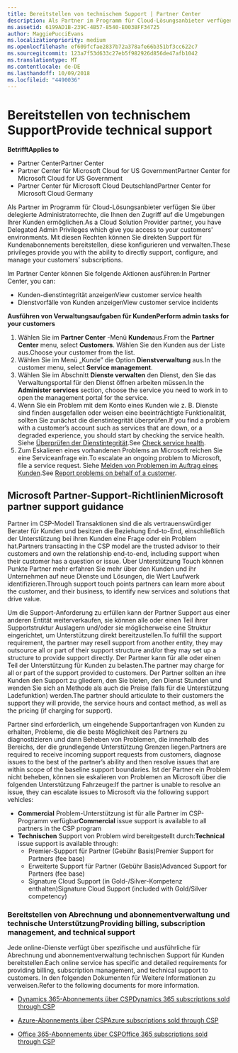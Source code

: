 ```yaml
---
title: Bereitstellen von technischem Support | Partner Center
description: Als Partner im Programm für Cloud-Lösungsanbieter verfügen Sie über delegierte Administratorrechte, die Ihnen den Zugriff auf die Umgebungen Ihrer Kunden ermöglichen.
ms.assetid: 6199AD1B-239C-4B57-8540-E0038FF34725
author: MaggiePucciEvans
ms.localizationpriority: medium
ms.openlocfilehash: ef609fcfae2837b72a378afe66b351bf3cc622c7
ms.sourcegitcommit: 123a7f53d633c27eb5f982926d856de47afb1042
ms.translationtype: MT
ms.contentlocale: de-DE
ms.lasthandoff: 10/09/2018
ms.locfileid: "4490036"
---
```

# <a name="provide-technical-support"></a><span data-ttu-id="4077d-103">Bereitstellen von technischem Support</span><span class="sxs-lookup"><span data-stu-id="4077d-103">Provide technical support</span></span>

**<span data-ttu-id="4077d-104">Betrifft</span><span class="sxs-lookup"><span data-stu-id="4077d-104">Applies to</span></span>**

-  <span data-ttu-id="4077d-105">Partner Center</span><span class="sxs-lookup"><span data-stu-id="4077d-105">Partner Center</span></span>
-  <span data-ttu-id="4077d-106">Partner Center für Microsoft Cloud for US Government</span><span class="sxs-lookup"><span data-stu-id="4077d-106">Partner Center for Microsoft Cloud for US Government</span></span>
-  <span data-ttu-id="4077d-107">Partner Center für Microsoft Cloud Deutschland</span><span class="sxs-lookup"><span data-stu-id="4077d-107">Partner Center for Microsoft Cloud Germany</span></span>

<span data-ttu-id="4077d-108">Als Partner im Programm für Cloud-Lösungsanbieter verfügen Sie über delegierte Administratorrechte, die Ihnen den Zugriff auf die Umgebungen Ihrer Kunden ermöglichen.</span><span class="sxs-lookup"><span data-stu-id="4077d-108">As a Cloud Solution Provider partner, you have Delegated Admin Privileges which give you access to your customers' environments.</span></span> <span data-ttu-id="4077d-109">Mit diesen Rechten können Sie direkten Support für Kundenabonnements bereitstellen, diese konfigurieren und verwalten.</span><span class="sxs-lookup"><span data-stu-id="4077d-109">These privileges provide you with the ability to directly support, configure, and manage your customers’ subscriptions.</span></span>

<span data-ttu-id="4077d-110">Im Partner Center können Sie folgende Aktionen ausführen:</span><span class="sxs-lookup"><span data-stu-id="4077d-110">In Partner Center, you can:</span></span>

-   <span data-ttu-id="4077d-111">Kunden-dienstintegrität anzeigen</span><span class="sxs-lookup"><span data-stu-id="4077d-111">View customer service health</span></span>
-   <span data-ttu-id="4077d-112">Dienstvorfälle von Kunden anzeigen</span><span class="sxs-lookup"><span data-stu-id="4077d-112">View customer service incidents</span></span>

**<span data-ttu-id="4077d-113">Ausführen von Verwaltungsaufgaben für Kunden</span><span class="sxs-lookup"><span data-stu-id="4077d-113">Perform admin tasks for your customers</span></span>**

1.  <span data-ttu-id="4077d-114">Wählen Sie im **Partner Center** -Menü **Kunden**aus.</span><span class="sxs-lookup"><span data-stu-id="4077d-114">From the **Partner Center** menu, select **Customers**.</span></span> <span data-ttu-id="4077d-115">Wählen Sie den Kunden aus der Liste aus.</span><span class="sxs-lookup"><span data-stu-id="4077d-115">Choose your customer from the list.</span></span>
2.  <span data-ttu-id="4077d-116">Wählen Sie im Menü „Kunde” die Option **Dienstverwaltung** aus.</span><span class="sxs-lookup"><span data-stu-id="4077d-116">In the customer menu, select **Service management**.</span></span>
3.  <span data-ttu-id="4077d-117">Wählen Sie im Abschnitt **Dienste verwalten** den Dienst, den Sie das Verwaltungsportal für den Dienst öffnen arbeiten müssen.</span><span class="sxs-lookup"><span data-stu-id="4077d-117">In the **Administer services** section, choose the service you need to work in to open the management portal for the service.</span></span>
4.  <span data-ttu-id="4077d-118">Wenn Sie ein Problem mit dem Konto eines Kunden wie z. B. Dienste sind finden ausgefallen oder weisen eine beeinträchtigte Funktionalität, sollten Sie zunächst die dienstintegrität überprüfen.</span><span class="sxs-lookup"><span data-stu-id="4077d-118">If you find a problem with a customer’s account such as services that are down, or a degraded experience, you should start by checking the service health.</span></span> <span data-ttu-id="4077d-119">Siehe [Überprüfen der Dienstintegrität](check-service-health.md).</span><span class="sxs-lookup"><span data-stu-id="4077d-119">See [Check service health](check-service-health.md).</span></span>
5.  <span data-ttu-id="4077d-120">Zum Eskalieren eines vorhandenen Problems an Microsoft reichen Sie eine Serviceanfrage ein.</span><span class="sxs-lookup"><span data-stu-id="4077d-120">To escalate an ongoing problem to Microsoft, file a service request.</span></span> <span data-ttu-id="4077d-121">Siehe [Melden von Problemen im Auftrag eines Kunden](report-problems-on-behalf-of-a-customer.md).</span><span class="sxs-lookup"><span data-stu-id="4077d-121">See [Report problems on behalf of a customer](report-problems-on-behalf-of-a-customer.md).</span></span>

 
## <a name="microsoft-partner-support-guidance"></a><span data-ttu-id="4077d-122">Microsoft Partner-Support-Richtlinien</span><span class="sxs-lookup"><span data-stu-id="4077d-122">Microsoft partner support guidance</span></span>

<span data-ttu-id="4077d-123">Partner im CSP-Modell Transaktionen sind die als vertrauenswürdiger Berater für Kunden und besitzen die Beziehung End-to-End, einschließlich der Unterstützung bei ihren Kunden eine Frage oder ein Problem hat.</span><span class="sxs-lookup"><span data-stu-id="4077d-123">Partners transacting in the CSP model are the trusted advisor to their customers and own the relationship end-to-end, including support when their customer has a question or issue.</span></span> <span data-ttu-id="4077d-124">Über Unterstützung Touch können Punkte Partner mehr erfahren Sie mehr über den Kunden und ihr Unternehmen auf neue Dienste und Lösungen, die Wert Laufwerk identifizieren.</span><span class="sxs-lookup"><span data-stu-id="4077d-124">Through support touch points partners can learn more about the customer, and their business, to identify new services and solutions that drive value.</span></span>

<span data-ttu-id="4077d-125">Um die Support-Anforderung zu erfüllen kann der Partner Support aus einer anderen Entität weiterverkaufen, sie können alle oder einen Teil ihrer Supportstruktur Auslagern und/oder sie möglicherweise eine Struktur eingerichtet, um Unterstützung direkt bereitzustellen.</span><span class="sxs-lookup"><span data-stu-id="4077d-125">To fulfill the support requirement, the partner may resell support from another entity, they may outsource all or part of their support structure and/or they may set up a structure to provide support directly.</span></span>  <span data-ttu-id="4077d-126">Der Partner kann für alle oder einen Teil der Unterstützung für Kunden zu belasten.</span><span class="sxs-lookup"><span data-stu-id="4077d-126">The partner may charge for all or part of the support provided to customers.</span></span> <span data-ttu-id="4077d-127">Der Partner sollten an ihre Kunden den Support zu gliedern, den Sie bieten, den Dienst Stunden und wenden Sie sich an Methode als auch die Preise (falls für die Unterstützung Ladefunktion) werden.</span><span class="sxs-lookup"><span data-stu-id="4077d-127">The partner should articulate to their customers the support they will provide, the service hours and contact method, as well as the pricing (if charging for support).</span></span> 

<span data-ttu-id="4077d-128">Partner sind erforderlich, um eingehende Supportanfragen von Kunden zu erhalten, Probleme, die die beste Möglichkeit des Partners zu diagnostizieren und dann Beheben von Problemen, die innerhalb des Bereichs, der die grundlegende Unterstützung Grenzen liegen.</span><span class="sxs-lookup"><span data-stu-id="4077d-128">Partners are required to receive incoming support requests from customers, diagnose issues to the best of the partner’s ability and then resolve issues that are within scope of the baseline support boundaries.</span></span> <span data-ttu-id="4077d-129">Ist der Partner ein Problem nicht beheben, können sie eskalieren von Problemen an Microsoft über die folgenden Unterstützung Fahrzeuge:</span><span class="sxs-lookup"><span data-stu-id="4077d-129">If the partner is unable to resolve an issue, they can escalate issues to Microsoft via the following support vehicles:</span></span>

- <span data-ttu-id="4077d-130">**Commercial** Problem-Unterstützung ist für alle Partner im CSP-Programm verfügbar</span><span class="sxs-lookup"><span data-stu-id="4077d-130">**Commercial** issue support is available to all partners in the CSP program</span></span>
-   <span data-ttu-id="4077d-131">**Technischen** Support von Problem wird bereitgestellt durch:</span><span class="sxs-lookup"><span data-stu-id="4077d-131">**Technical** issue support is available through:</span></span>
    -   <span data-ttu-id="4077d-132">Premier-Support für Partner (Gebühr Basis)</span><span class="sxs-lookup"><span data-stu-id="4077d-132">Premier Support for Partners (fee base)</span></span>
    -   <span data-ttu-id="4077d-133">Erweiterte Support für Partner (Gebühr Basis)</span><span class="sxs-lookup"><span data-stu-id="4077d-133">Advanced Support for Partners (fee base)</span></span>
    -   <span data-ttu-id="4077d-134">Signature Cloud Support (in Gold-/Silver-Kompetenz enthalten)</span><span class="sxs-lookup"><span data-stu-id="4077d-134">Signature Cloud Support (included with Gold/Silver competency)</span></span>

### <a name="providing-billing-subscription-management-and-technical-support"></a><span data-ttu-id="4077d-135">Bereitstellen von Abrechnung und abonnementverwaltung und technische Unterstützung</span><span class="sxs-lookup"><span data-stu-id="4077d-135">Providing billing, subscription management, and technical support</span></span> 

<span data-ttu-id="4077d-136">Jede online-Dienste verfügt über spezifische und ausführliche für Abrechnung und abonnementverwaltung technischen Support für Kunden bereitstellen.</span><span class="sxs-lookup"><span data-stu-id="4077d-136">Each online service has specific and detailed requirements for providing billing, subscription management, and technical support to customers.</span></span> <span data-ttu-id="4077d-137">In den folgenden Dokumenten für Weitere Informationen zu verweisen.</span><span class="sxs-lookup"><span data-stu-id="4077d-137">Refer to the following documents for more information.</span></span>

-   [<span data-ttu-id="4077d-138">Dynamics 365-Abonnements über CSP</span><span class="sxs-lookup"><span data-stu-id="4077d-138">Dynamics 365 subscriptions sold through CSP</span></span>](https://www.microsoftpartnercommunity.com/t5/CSP/Microsoft-Partner-Support-Guidance/m-p/5262#M30)

-   [<span data-ttu-id="4077d-139">Azure-Abonnements über CSP</span><span class="sxs-lookup"><span data-stu-id="4077d-139">Azure subscriptions sold through CSP</span></span>](https://www.microsoftpartnercommunity.com/t5/CSP/Microsoft-Partner-Support-Guidance/m-p/5263#M31)

-   [<span data-ttu-id="4077d-140">Office 365-Abonnements über CSP</span><span class="sxs-lookup"><span data-stu-id="4077d-140">Office 365 subscriptions sold through CSP</span></span>](https://www.microsoftpartnercommunity.com/t5/CSP/Microsoft-Partner-Support-Guidance/m-p/5264#M32)
 



